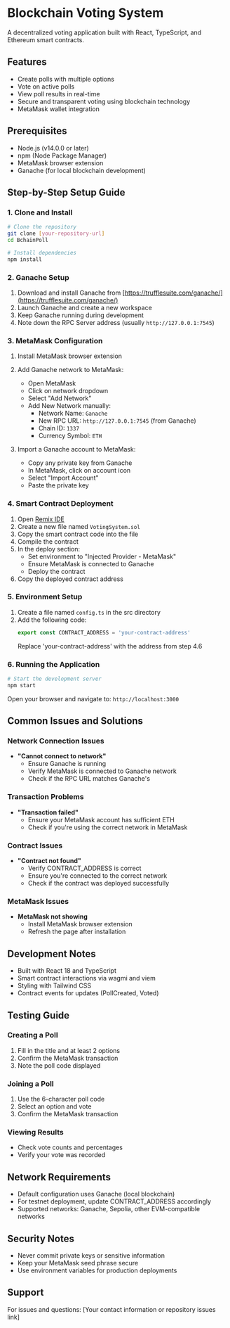 # Blockchain Voting System

A decentralized voting application built with React, TypeScript, and Ethereum smart contracts.

## Features

- Create polls with multiple options
- Vote on active polls
- View poll results in real-time
- Secure and transparent voting using blockchain technology
- MetaMask wallet integration

## Prerequisites

- Node.js (v14.0.0 or later)
- npm (Node Package Manager)
- MetaMask browser extension
- Ganache (for local blockchain development)

## Step-by-Step Setup Guide

### 1. Clone and Install

```bash
# Clone the repository
git clone [your-repository-url]
cd BchainPoll

# Install dependencies
npm install
```

### 2. Ganache Setup

1. Download and install Ganache from [https://trufflesuite.com/ganache/](https://trufflesuite.com/ganache/)
2. Launch Ganache and create a new workspace
3. Keep Ganache running during development
4. Note down the RPC Server address (usually `http://127.0.0.1:7545`)

### 3. MetaMask Configuration

1. Install MetaMask browser extension
2. Add Ganache network to MetaMask:
   - Open MetaMask
   - Click on network dropdown
   - Select "Add Network"
   - Add New Network manually:
     * Network Name: `Ganache`
     * New RPC URL: `http://127.0.0.1:7545` (from Ganache)
     * Chain ID: `1337`
     * Currency Symbol: `ETH`

3. Import a Ganache account to MetaMask:
   - Copy any private key from Ganache
   - In MetaMask, click on account icon
   - Select "Import Account"
   - Paste the private key

### 4. Smart Contract Deployment

1. Open [Remix IDE](https://remix.ethereum.org/)
2. Create a new file named `VotingSystem.sol`
3. Copy the smart contract code into the file
4. Compile the contract
5. In the deploy section:
   - Set environment to "Injected Provider - MetaMask"
   - Ensure MetaMask is connected to Ganache
   - Deploy the contract
6. Copy the deployed contract address

### 5. Environment Setup

1. Create a file named `config.ts` in the src directory
2. Add the following code:
   ```typescript
   export const CONTRACT_ADDRESS = 'your-contract-address'
   ```
   Replace 'your-contract-address' with the address from step 4.6

### 6. Running the Application

```bash
# Start the development server
npm start
```

Open your browser and navigate to: `http://localhost:3000`

## Common Issues and Solutions

### Network Connection Issues
- **"Cannot connect to network"**
  - Ensure Ganache is running
  - Verify MetaMask is connected to Ganache network
  - Check if the RPC URL matches Ganache's

### Transaction Problems
- **"Transaction failed"**
  - Ensure your MetaMask account has sufficient ETH
  - Check if you're using the correct network in MetaMask

### Contract Issues
- **"Contract not found"**
  - Verify CONTRACT_ADDRESS is correct
  - Ensure you're connected to the correct network
  - Check if the contract was deployed successfully

### MetaMask Issues
- **MetaMask not showing**
  - Install MetaMask browser extension
  - Refresh the page after installation

## Development Notes

- Built with React 18 and TypeScript
- Smart contract interactions via wagmi and viem
- Styling with Tailwind CSS
- Contract events for updates (PollCreated, Voted)

## Testing Guide

### Creating a Poll
1. Fill in the title and at least 2 options
2. Confirm the MetaMask transaction
3. Note the poll code displayed

### Joining a Poll
1. Use the 6-character poll code
2. Select an option and vote
3. Confirm the MetaMask transaction

### Viewing Results
- Check vote counts and percentages
- Verify your vote was recorded

## Network Requirements

- Default configuration uses Ganache (local blockchain)
- For testnet deployment, update CONTRACT_ADDRESS accordingly
- Supported networks: Ganache, Sepolia, other EVM-compatible networks

## Security Notes

- Never commit private keys or sensitive information
- Keep your MetaMask seed phrase secure
- Use environment variables for production deployments

## Support

For issues and questions:
[Your contact information or repository issues link] 